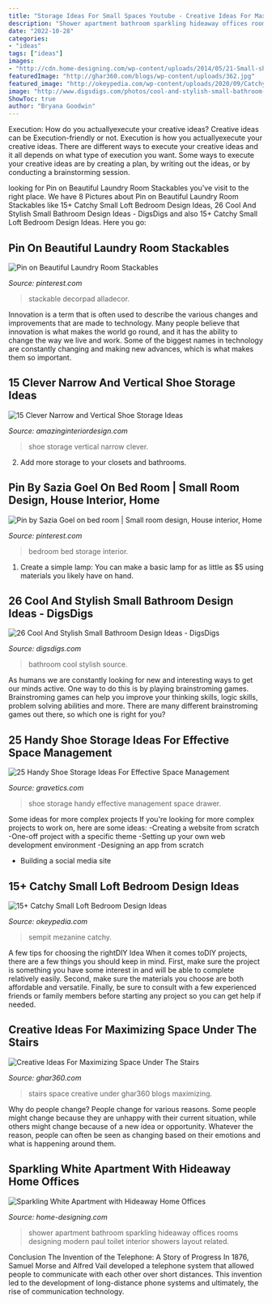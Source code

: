 ```yaml
---
title: "Storage Ideas For Small Spaces Youtube - Creative Ideas For Maximizing Space Under The Stairs"
description: "Shower apartment bathroom sparkling hideaway offices rooms designing modern paul toilet interior showers layout related"
date: "2022-10-28"
categories:
- "ideas"
tags: ["ideas"]
images:
- "http://cdn.home-designing.com/wp-content/uploads/2014/05/21-Small-shower-room-600x800.jpg"
featuredImage: "http://ghar360.com/blogs/wp-content/uploads/362.jpg"
featured_image: "http://okeypedia.com/wp-content/uploads/2020/09/Catchy-Small-Loft-Bedroom-Design-Ideas-19.jpg"
image: "http://www.digsdigs.com/photos/cool-and-stylish-small-bathroom-design-ideas-20-554x828.jpg"
ShowToc: true
author: "Bryana Goodwin"
---
```



Execution: How do you actuallyexecute your creative ideas?
Creative ideas can be Execution-friendly or not. Execution is how you actuallyexecute your creative ideas. There are different ways to execute your creative ideas and it all depends on what type of execution you want. Some ways to execute your creative ideas are by creating a plan, by writing out the ideas, or by conducting a brainstorming session.

	

		
looking for Pin on Beautiful Laundry Room Stackables you've visit to the right place. We have 8 Pictures about Pin on Beautiful Laundry Room Stackables like 15+ Catchy Small Loft Bedroom Design Ideas, 26 Cool And Stylish Small Bathroom Design Ideas - DigsDigs and also 15+ Catchy Small Loft Bedroom Design Ideas. Here you go:
		
    
## Pin On Beautiful Laundry Room Stackables

<img loading=lazy src="https://i.pinimg.com/736x/8d/9b/1b/8d9b1bb02bcc4e22842f09896b752534.jpg" onerror="this.onerror=null;this.src='https://tse1.mm.bing.net/th?id=OIP.t6nzxX8ANOshBLbrxufUxwHaLH&amp;pid=15.1';" alt="Pin on Beautiful Laundry Room Stackables">

_Source: pinterest.com_

>stackable decorpad alladecor. 

	

Innovation is a term that is often used to describe the various changes and improvements that are made to technology. Many people believe that innovation is what makes the world go round, and it has the ability to change the way we live and work. Some of the biggest names in technology are constantly changing and making new advances, which is what makes them so important.

    
## 15 Clever Narrow And Vertical Shoe Storage Ideas

<img loading=lazy src="http://www.amazinginteriordesign.com/wp-content/uploads/2017/06/15-Clever-Narrow-and-Vertical-Shoe-Storage-Ideas-fi-1.jpg" onerror="this.onerror=null;this.src='https://tse4.mm.bing.net/th?id=OIP.TaXfbCYok19MBavtERZWjwHaJ4&amp;pid=15.1';" alt="15 Clever Narrow and Vertical Shoe Storage Ideas">

_Source: amazinginteriordesign.com_

>shoe storage vertical narrow clever. 

	

2. Add more storage to your closets and bathrooms.

    
## Pin By Sazia Goel On Bed Room | Small Room Design, House Interior, Home

<img loading=lazy src="https://i.pinimg.com/736x/ea/a8/66/eaa866bd94034f383154e1168022c527--platform-bed-storage-platform-bedroom.jpg" onerror="this.onerror=null;this.src='https://tse1.mm.bing.net/th?id=OIP.WutVGnNiIiMHf-VwoPMXTgHaLH&amp;pid=15.1';" alt="Pin by Sazia Goel on bed room | Small room design, House interior, Home">

_Source: pinterest.com_

>bedroom bed storage interior. 

	

1. Create a simple lamp: You can make a basic lamp for as little as $5 using materials you likely have on hand.

    
## 26 Cool And Stylish Small Bathroom Design Ideas - DigsDigs

<img loading=lazy src="http://www.digsdigs.com/photos/cool-and-stylish-small-bathroom-design-ideas-20-554x828.jpg" onerror="this.onerror=null;this.src='https://tse4.mm.bing.net/th?id=OIP.cGhVTn5mZTJTT7ryVT9TQAHaLE&amp;pid=15.1';" alt="26 Cool And Stylish Small Bathroom Design Ideas - DigsDigs">

_Source: digsdigs.com_

>bathroom cool stylish source. 

	

As humans we are constantly looking for new and interesting ways to get our minds active. One way to do this is by playing brainstroming games. Brainstroming games can help you improve your thinking skills, logic skills, problem solving abilities and more. There are many different brainstroming games out there, so which one is right for you?

    
## 25 Handy Shoe Storage Ideas For Effective Space Management

<img loading=lazy src="https://www.gravetics.com/wp-content/uploads/2017/07/Shoe-Drawer.jpg" onerror="this.onerror=null;this.src='https://tse2.mm.bing.net/th?id=OIP.cjrGKXQZ2lICu3QZntTEaQHaLH&amp;pid=15.1';" alt="25 Handy Shoe Storage Ideas For Effective Space Management">

_Source: gravetics.com_

>shoe storage handy effective management space drawer. 

	

Some ideas for more complex projects
If you're looking for more complex projects to work on, here are some ideas: 
-Creating a website from scratch 
-One-off project with a specific theme 
-Setting up your own web development environment 
-Designing an app from scratch 
- Building a social media site

    
## 15+ Catchy Small Loft Bedroom Design Ideas

<img loading=lazy src="http://okeypedia.com/wp-content/uploads/2020/09/Catchy-Small-Loft-Bedroom-Design-Ideas-19.jpg" onerror="this.onerror=null;this.src='https://tse2.mm.bing.net/th?id=OIP.u1Frw-vYolI99C5uHKNWbQHaKj&amp;pid=15.1';" alt="15+ Catchy Small Loft Bedroom Design Ideas">

_Source: okeypedia.com_

>sempit mezanine catchy. 

	

A few tips for choosing the rightDIY Idea
When it comes toDIY projects, there are a few things you should keep in mind. First, make sure the project is something you have some interest in and will be able to complete relatively easily. Second, make sure the materials you choose are both affordable and versatile. Finally, be sure to consult with a few experienced friends or family members before starting any project so you can get help if needed.

    
## Creative Ideas For Maximizing Space Under The Stairs

<img loading=lazy src="http://ghar360.com/blogs/wp-content/uploads/362.jpg" onerror="this.onerror=null;this.src='https://tse4.mm.bing.net/th?id=OIP.P-jPNQQqdwnMzT7IizmOGQHaL0&amp;pid=15.1';" alt="Creative Ideas For Maximizing Space Under The Stairs">

_Source: ghar360.com_

>stairs space creative under ghar360 blogs maximizing. 

	

Why do people change?
People change for various reasons. Some people might change because they are unhappy with their current situation, while others might change because of a new idea or opportunity. Whatever the reason, people can often be seen as changing based on their emotions and what is happening around them.

    
## Sparkling White Apartment With Hideaway Home Offices

<img loading=lazy src="http://cdn.home-designing.com/wp-content/uploads/2014/05/21-Small-shower-room-600x800.jpg" onerror="this.onerror=null;this.src='https://tse1.mm.bing.net/th?id=OIP._5_i91Z23cEyH-UMJSr0bwHaJ4&amp;pid=15.1';" alt="Sparkling White Apartment with Hideaway Home Offices">

_Source: home-designing.com_

>shower apartment bathroom sparkling hideaway offices rooms designing modern paul toilet interior showers layout related. 

	

Conclusion
The Invention of the Telephone: A Story of Progress
In 1876, Samuel Morse and Alfred Vail developed a telephone system that allowed people to communicate with each other over short distances. This invention led to the development of long-distance phone systems and ultimately, the rise of communication technology.

